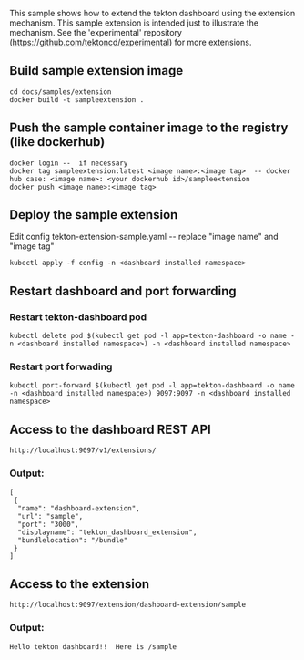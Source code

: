 This sample shows how to extend the tekton dashboard using the extension mechanism.  This sample extension is intended just to illustrate the mechanism. See the 'experimental' repository (https://github.com/tektoncd/experimental) for more extensions.

## Build sample extension image 

```
cd docs/samples/extension
docker build -t sampleextension .
```
## Push the sample container image to the registry (like dockerhub)
```
docker login --  if necessary
docker tag sampleextension:latest <image name>:<image tag>  -- docker hub case: <image name>: <your dockerhub id>/sampleextension
docker push <image name>:<image tag>
```

## Deploy the sample extension

Edit config tekton-extension-sample.yaml  -- replace "image name" and "image tag"

```
kubectl apply -f config -n <dashboard installed namespace>
```

## Restart dashboard and port forwarding

### Restart tekton-dashboard pod
```
kubectl delete pod $(kubectl get pod -l app=tekton-dashboard -o name -n <dashboard installed namespace>) -n <dashboard installed namespace>
```
### Restart port forwading
```
kubectl port-forward $(kubectl get pod -l app=tekton-dashboard -o name -n <dashboard installed namespace>) 9097:9097 -n <dashboard installed namespace>
```

## Access to the dashboard REST API
```
http://localhost:9097/v1/extensions/
```
### Output:
```
[
 {
  "name": "dashboard-extension",
  "url": "sample",
  "port": "3000",
  "displayname": "tekton_dashboard_extension",
  "bundlelocation": "/bundle"
 }
]
```
## Access to the extension
```
http://localhost:9097/extension/dashboard-extension/sample
```
### Output:
```
Hello tekton dashboard!!  Here is /sample
```

